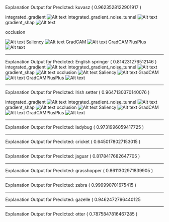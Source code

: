 Explanation Output for Predicted: kuvasz ( 0.9623528122901917 )

integrated_gradient
<img src="https://emlov2session7.s3.ap-northeast-1.amazonaws.com/images/Kuvasz_integrated_gradient.png" alt="Alt text" title="integrated_gradient">
integrated_gradient_noise_tunnel
<img src="https://emlov2session7.s3.ap-northeast-1.amazonaws.com/images/Kuvasz_integrated_gradient_noise_tunnel.png" alt="Alt text" title="integrated_gradient_noise_tunnel">
gradient_shap
<img src="https://emlov2session7.s3.ap-northeast-1.amazonaws.com/images/Kuvasz_gradient_shap.png" alt="Alt text" title="gradient_shap">
<p>occlusion</p>
<img src="https://emlov2session7.s3.ap-northeast-1.amazonaws.com/images/Kuvasz_occlusion.png" alt="Alt text" title="occlusion">
Saliency
<img src="https://emlov2session7.s3.ap-northeast-1.amazonaws.com/images/Kuvasz_Saliency.png" alt="Alt text" title="Saliency">
GradCAM
<img src="https://emlov2session7.s3.ap-northeast-1.amazonaws.com/images/Kuvasz_GradCAM.png" alt="Alt text" title="GradCAM">
GradCAMPlusPlus
<img src="https://emlov2session7.s3.ap-northeast-1.amazonaws.com/images/Kuvasz_GradCAMPlusPlus.png" alt="Alt text" title="GradCAMPlusPlus">

----------------------------------------------------------------------------------------------------------------------------------------------------
Explanation Output for Predicted: English springer ( 0.814231276512146 )
integrated_gradient
<img src="https://emlov2session7.s3.ap-northeast-1.amazonaws.com/images/English_Springer_integrated_gradient.png" alt="Alt text" title="integrated_gradient">
integrated_gradient_noise_tunnel
<img src="https://emlov2session7.s3.ap-northeast-1.amazonaws.com/images/English_Springer_integrated_gradient_noise_tunnel.png" alt="Alt text" title="integrated_gradient_noise_tunnel">
gradient_shap
<img src="https://emlov2session7.s3.ap-northeast-1.amazonaws.com/images/English_Springer_gradient_shap.png" alt="Alt text" title="gradient_shap">
occlusion
<img src="https://emlov2session7.s3.ap-northeast-1.amazonaws.com/images/English_Springer_occlusion.png" alt="Alt text" title="occlusion">
Saliency
<img src="https://emlov2session7.s3.ap-northeast-1.amazonaws.com/images/English_Springer_Saliency.png" alt="Alt text" title="Saliency">
GradCAM
<img src="https://emlov2session7.s3.ap-northeast-1.amazonaws.com/images/English_Springer_GradCAM.png" alt="Alt text" title="GradCAM">
GradCAMPlusPlus
<img src="https://emlov2session7.s3.ap-northeast-1.amazonaws.com/images/English_Springer_GradCAMPlusPlus.png" alt="Alt text" title="GradCAMPlusPlus">

----------------------------------------------------------------------------------------------------------------------------------------------------

Explanation Output for  Predicted: Irish setter ( 0.9647130370140076 )

integrated_gradient
<img src="https://emlov2session7.s3.ap-northeast-1.amazonaws.com/images/Irish_Setter_integrated_gradient.png" alt="Alt text" title="integrated_gradient">
integrated_gradient_noise_tunnel
<img src="https://emlov2session7.s3.ap-northeast-1.amazonaws.com/images/Irish_Setter_integrated_gradient_noise_tunnel.png" alt="Alt text" title="integrated_gradient_noise_tunnel">
gradient_shap
<img src="https://emlov2session7.s3.ap-northeast-1.amazonaws.com/images/Irish_Setter_gradient_shap.png" alt="Alt text" title="gradient_shap">
occlusion
<img src="https://emlov2session7.s3.ap-northeast-1.amazonaws.com/images/Irish_Setter_occlusion.png" alt="Alt text" title="occlusion">
Saliency
<img src="https://emlov2session7.s3.ap-northeast-1.amazonaws.com/images/Irish_Setter_Saliency.png" alt="Alt text" title="Saliency">
GradCAM
<img src="https://emlov2session7.s3.ap-northeast-1.amazonaws.com/images/Irish_Setter_GradCAM.png" alt="Alt text" title="GradCAM">
GradCAMPlusPlus
<img src="https://emlov2session7.s3.ap-northeast-1.amazonaws.com/images/Irish_Setter_GradCAMPlusPlus.png" alt="Alt text" title="GradCAMPlusPlus">

----------------------------------------------------------------------------------------------------------------------------------------------------

Explanation Output for Predicted: ladybug ( 0.9731996059417725 )


----------------------------------------------------------------------------------------------------------------------------------------------------

Explanation Output for Predicted: cricket ( 0.6450178027153015 )


----------------------------------------------------------------------------------------------------------------------------------------------------

Explanation Output for Predicted: jaguar ( 0.8178417682647705 )

----------------------------------------------------------------------------------------------------------------------------------------------------

Explanation Output for Predicted: grasshopper ( 0.8611302971839905 )

----------------------------------------------------------------------------------------------------------------------------------------------------

Explanation Output for Predicted: zebra ( 0.999990701675415 )

----------------------------------------------------------------------------------------------------------------------------------------------------

Explanation Output for Predicted: gazelle ( 0.9462472796440125 


----------------------------------------------------------------------------------------------------------------------------------------------------

Explanation Output for Predicted: otter ( 0.7875847816467285 )



